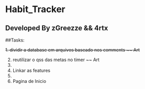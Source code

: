 # Habit_Tracker

## Developed By zGreezze && 4rtx


##Tasks:

~~1. dividir a database em arquivos baseado nos comments ~~ Art~~

2. reutilizar o qss das metas no timer ~~ Art
3. 
4. Linkar as features
5. 
6. Pagina de Inicio
